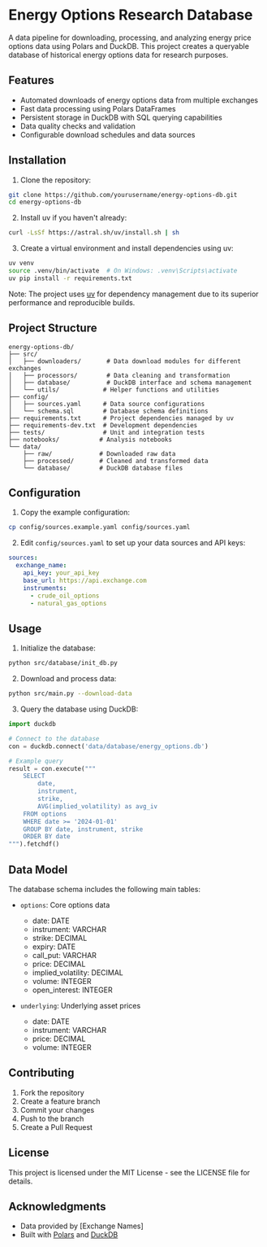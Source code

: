 # Energy Options Research Database

A data pipeline for downloading, processing, and analyzing energy price options data using Polars and DuckDB. This project creates a queryable database of historical energy options data for research purposes.

## Features

- Automated downloads of energy options data from multiple exchanges
- Fast data processing using Polars DataFrames
- Persistent storage in DuckDB with SQL querying capabilities
- Data quality checks and validation
- Configurable download schedules and data sources

## Installation

1. Clone the repository:
```bash
git clone https://github.com/yourusername/energy-options-db.git
cd energy-options-db
```

2. Install uv if you haven't already:
```bash
curl -LsSf https://astral.sh/uv/install.sh | sh
```

3. Create a virtual environment and install dependencies using uv:
```bash
uv venv
source .venv/bin/activate  # On Windows: .venv\Scripts\activate
uv pip install -r requirements.txt
```

Note: The project uses [uv](https://github.com/astral/uv) for dependency management due to its superior performance and reproducible builds.

## Project Structure

```
energy-options-db/
├── src/
│   ├── downloaders/       # Data download modules for different exchanges
│   ├── processors/        # Data cleaning and transformation
│   ├── database/          # DuckDB interface and schema management
│   └── utils/            # Helper functions and utilities
├── config/
│   ├── sources.yaml      # Data source configurations
│   └── schema.sql        # Database schema definitions
├── requirements.txt      # Project dependencies managed by uv
├── requirements-dev.txt  # Development dependencies
├── tests/                # Unit and integration tests
├── notebooks/           # Analysis notebooks
└── data/
    ├── raw/             # Downloaded raw data
    ├── processed/       # Cleaned and transformed data
    └── database/        # DuckDB database files
```

## Configuration

1. Copy the example configuration:
```bash
cp config/sources.example.yaml config/sources.yaml
```

2. Edit `config/sources.yaml` to set up your data sources and API keys:
```yaml
sources:
  exchange_name:
    api_key: your_api_key
    base_url: https://api.exchange.com
    instruments:
      - crude_oil_options
      - natural_gas_options
```

## Usage

1. Initialize the database:
```bash
python src/database/init_db.py
```

2. Download and process data:
```bash
python src/main.py --download-data
```

3. Query the database using DuckDB:
```python
import duckdb

# Connect to the database
con = duckdb.connect('data/database/energy_options.db')

# Example query
result = con.execute("""
    SELECT 
        date,
        instrument,
        strike,
        AVG(implied_volatility) as avg_iv
    FROM options
    WHERE date >= '2024-01-01'
    GROUP BY date, instrument, strike
    ORDER BY date
""").fetchdf()
```

## Data Model

The database schema includes the following main tables:

- `options`: Core options data
  - date: DATE
  - instrument: VARCHAR
  - strike: DECIMAL
  - expiry: DATE
  - call_put: VARCHAR
  - price: DECIMAL
  - implied_volatility: DECIMAL
  - volume: INTEGER
  - open_interest: INTEGER

- `underlying`: Underlying asset prices
  - date: DATE
  - instrument: VARCHAR
  - price: DECIMAL
  - volume: INTEGER

## Contributing

1. Fork the repository
2. Create a feature branch
3. Commit your changes
4. Push to the branch
5. Create a Pull Request

## License

This project is licensed under the MIT License - see the LICENSE file for details.

## Acknowledgments

- Data provided by [Exchange Names]
- Built with [Polars](https://pola.rs/) and [DuckDB](https://duckdb.org/)